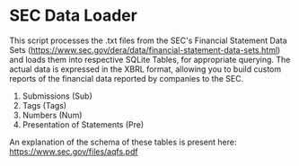 # SEC Data Loader

This script processes the .txt files from the SEC's Financial Statement Data Sets (https://www.sec.gov/dera/data/financial-statement-data-sets.html) and loads them into respective SQLite Tables, for appropriate querying. The actual data is expressed in the XBRL format, allowing you to build custom reports of the financial data reported by companies to the SEC.

1. Submissions (Sub)
2. Tags (Tags)
3. Numbers (Num)
4. Presentation of Statements (Pre)

An explanation of the schema of these tables is present here:
https://www.sec.gov/files/aqfs.pdf